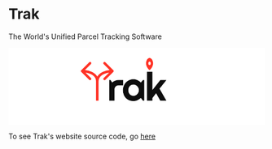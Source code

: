 # Trak

The World's Unified Parcel Tracking Software

<img src="./preview.png" align="center" />

To see Trak's website source code, go [here](https://github.com/Olanrewajuemmanuel/trak-frontend/)
